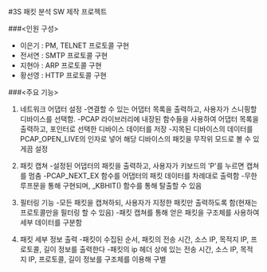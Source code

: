 #3S 패킷 분석 SW 제작 프로젝트

###<인원 구성>
- 이은기 : PM, TELNET 프로토콜 구현
- 전서연 : SMTP 프로토콜 구현
- 지현아 : ARP 프로토콜 구현
- 황선영 : HTTP 프로토콜 구현

###<주요 기능>
1. 네트워크 어댑터 설정
   -연결할 수 있는 어댑터 목록을 출력하고, 사용자가 스니핑할 디바이스를 선택함.
   -PCAP 라이브러리에 내장된 함수들을 사용하여 어댑터 목록을 출력하고, 포인터로 선택한 디바이스 데이터를 저장
   -지목된 디바이스의 데이터를 PCAP_OPEN_LIVE의 인자로 넣어 해당 디바이스의 패킷을 무작위 모드로 볼 수 있게끔 설정
    
2. 패킷 캡쳐
   -설정된 어댑터의 패킷을 출력하고, 사용자가 키보드의 'P'를 누르면 캡쳐를 멈춤
   -PCAP_NEXT_EX 함수를 어댑터의 패킷 데이터를 차례대로 출력함
   -무한 루프문을 통해 구현되며, _KBHIT() 함수를 통해 탈출할 수 있음
   
3. 필터링 기능
  -모든 패킷을 캡쳐하되, 사용자가 지정한 패킷만 출력하도록 함(현재는 프로토콜만을 필터링 할 수 있음)
  -패킷 캡쳐를 통해 얻은 패킷을 구조체를 사용하여 세부 데이터를 구분함

5. 패킷 세부 정보 출력
   -패킷이 수집된 순서, 패킷의 전송 시간, 소스 IP, 목적지 IP, 프로토콜, 길이 정보를 출력한다
   -패킷의 ip 헤더 상에 있는 전송 시간, 소스 IP, 목적지 IP, 프로토콜, 길이 정보를 구조체를 이용해 구별 
